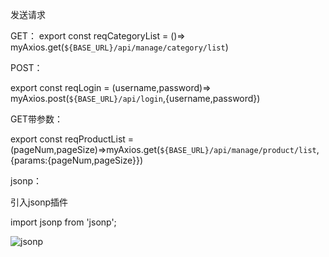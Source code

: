 发送请求

GET：
export const reqCategoryList = ()=> myAxios.get(`${BASE_URL}/api/manage/category/list`)

POST：

export const reqLogin = (username,password)=> myAxios.post(`${BASE_URL}/api/login`,{username,password})

GET带参数：

export const reqProductList = (pageNum,pageSize)=>myAxios.get(`${BASE_URL}/api/manage/product/list`,{params:{pageNum,pageSize}})

jsonp：

引入jsonp插件

import jsonp from 'jsonp';

![jsonp](https://user-images.githubusercontent.com/106876072/190849469-4177e854-d37c-43db-ac6b-4204d72f74a1.jpg)
